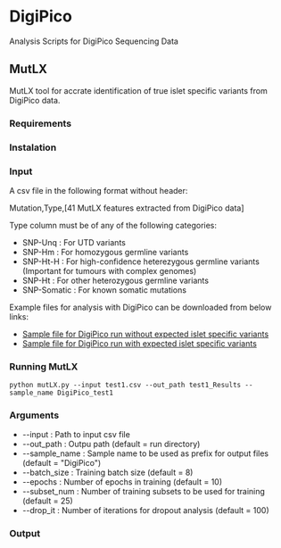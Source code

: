 # DigiPico
Analysis Scripts for DigiPico Sequencing Data

## MutLX
MutLX tool for accrate identification of true islet specific variants from DigiPico data. 

### Requirements


### Instalation


### Input

A csv file in the following format without header:

Mutation,Type,[41 MutLX features extracted from DigiPico data]

Type column must be of any of the following categories:
* SNP-Unq : For UTD variants
* SNP-Hm : For homozygous germline variants
* SNP-Ht-H : For high-confidence heterezygous germline variants (Important for tumours with complex genomes)
* SNP-Ht : For other heterozygous germline variants
* SNP-Somatic : For known somatic mutations

Example files for analysis with DigiPico can be downloaded from below links:
* [Sample file for DigiPico run without expected islet specific variants](https://drive.google.com/open?id=11m_fSPoW2oqmk8H8Ffqpu2FdN9dfuyet)
* [Sample file for DigiPico run with expected islet specific variants](https://drive.google.com/open?id=1j2LFKdEDBOrWKA2yG525jWQlfDOlTnvb)

### Running MutLX

```
python mutLX.py --input test1.csv --out_path test1_Results --sample_name DigiPico_test1
```

### Arguments

* --input : Path to input csv file
* --out_path : Outpu path (default = run directory)
* --sample_name : Sample name to be used as prefix for output files (default = "DigiPico")
* --batch_size : Training batch size (default = 8) 
* --epochs : Number of epochs in training (default = 10)
* --subset_num : Number of training subsets to be used for training (default = 25)
* --drop_it : Number of iterations for dropout analysis (default = 100)

### Output
